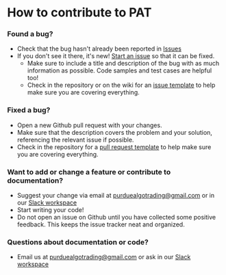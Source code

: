 <!--- NOTE: If you update me, update me on the wiki too! --->
# How to contribute to PAT
### Found a bug?
- Check that the bug hasn't already been reported in [Issues](https://github.com/harrinp/PAT/issues)
- If you don't see it there, it's new! [Start an issue](https://github.com/harrinp/PAT/issues/new) so that it can be fixed.
  - Make sure to include a title and description of the bug with as much information as possible. Code samples and test cases are helpful too!
  - Check in the repository or on the wiki for an [issue template](https://github.com/harrinp/PAT/wiki/Issue-Template)  to help make sure you are covering everything.

### Fixed a bug?
- Open a new Github pull request with your changes.
- Make sure that the description covers the problem and your solution, referencing the relevant issue if possible.
- Check in the repository for a [pull request template](https://github.com/harrinp/PAT/wiki/Pull-Request-Template) to help make sure you are covering everything.

### Want to add or change a feature or contribute to documentation?
- Suggest your change via email at purduealgotrading@gmail.com or in our [Slack workspace](https://join.slack.com/t/purduealgorithmic/signup)
- Start writing your code!
- Do not open an issue on Github until you have collected some positive feedback. This keeps the issue tracker neat and organized.

### Questions about documentation or code?
- Email us at purduealgotrading@gmail.com or ask in our [Slack workspace](https://join.slack.com/t/purduealgorithmic/signup)

